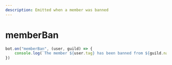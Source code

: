 ```yaml
---
description: Emitted when a member was banned
---
```


# memberBan



```javascript
bot.on("memberBan", (user, guild) => {
    console.log(`The member ${user.tag} has been banned from ${guild.name}`)
})
```
